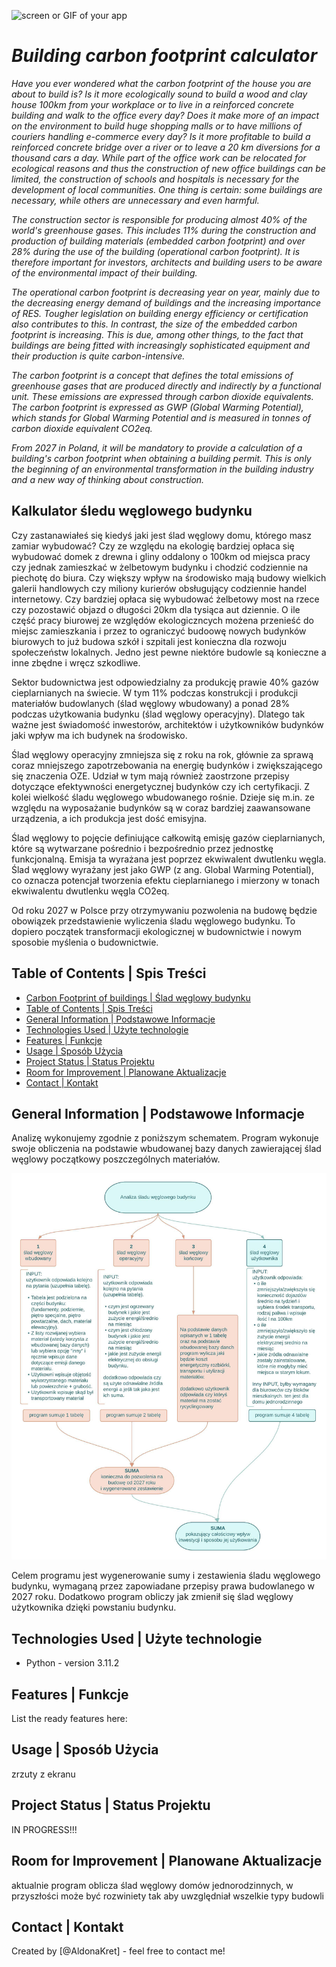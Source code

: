 ![screen or GIF of your app](./assets/logo.jpg)

# *Building carbon footprint calculator*

*Have you ever wondered what the carbon footprint of the house you are about to build is? Is it more ecologically sound to build a wood and clay house 100km from your workplace or to live in a reinforced concrete building and walk to the office every day? Does it make more of an impact on the environment to build huge shopping malls or to have millions of couriers handling e-commerce every day? Is it more profitable to build a reinforced concrete bridge over a river or to leave a 20 km diversions for a thousand cars a day. While part of the office work can be relocated for ecological reasons and thus the construction of new office buildings can be limited, the construction of schools and hospitals is necessary for the development of local communities. One thing is certain: some buildings are necessary, while others are unnecessary and even harmful.*

*The construction sector is responsible for producing almost 40% of the world's greenhouse gases. This includes 11% during the construction and production of building materials (embedded carbon footprint) and over 28% during the use of the building (operational carbon footprint). It is therefore important for investors, architects and building users to be aware of the environmental impact of their building.*

*The operational carbon footprint is decreasing year on year, mainly due to the decreasing energy demand of buildings and the increasing importance of RES. Tougher legislation on building energy efficiency or certification also contributes to this. In contrast, the size of the embedded carbon footprint is increasing. This is due, among other things, to the fact that buildings are being fitted with increasingly sophisticated equipment and their production is quite carbon-intensive.*

*The carbon footprint is a concept that defines the total emissions of greenhouse gases that are produced directly and indirectly by a functional unit. These emissions are expressed through carbon dioxide equivalents. The carbon footprint is expressed as GWP (Global Warming Potential), which stands for Global Warming Potential and is measured in tonnes of carbon dioxide equivalent CO2eq.*

*From 2027 in Poland, it will be mandatory to provide a calculation of a building's carbon footprint when obtaining a building permit. This is only the beginning of an environmental transformation in the building industry and a new way of thinking about construction.*


## Kalkulator śledu węglowego budynku

Czy zastanawiałeś się kiedyś jaki jest ślad węglowy domu, którego masz zamiar wybudować? Czy ze względu na ekologię bardziej opłaca się wybudować domek z drewna i gliny oddalony o 100km od miejsca pracy czy jednak zamieszkać w żelbetowym budynku i chodzić codziennie na piechotę do biura. Czy większy wpływ na środowisko mają budowy wielkich galerii handlowych czy miliony kurierów obsługujący codziennie handel internetowy. Czy bardziej opłaca się wybudować żelbetowy most na rzece czy pozostawić objazd o długości 20km dla tysiąca aut dziennie. O ile część pracy biurowej ze względów ekologiczncych możena przenieść do miejsc zamieszkania i przez to ograniczyć budoowę nowych budynków biurowych to już budowa szkół i szpitali jest konieczna dla rozwoju społeczeństw lokalnych. Jedno jest pewne niektóre budowle są konieczne a inne zbędne i wręcz szkodliwe.

Sektor budownictwa jest odpowiedzialny za produkcję prawie 40% gazów cieplarnianych na świecie. W tym 11% podczas konstrukcji i produkcji materiałów budowlanych (ślad węglowy wbudowany) a ponad 28% podczas użytkowania budynku (ślad węglowy operacyjny). Dlatego tak ważne jest świadomość inwestorów, architektów i użytkowników budynków jaki wpływ ma ich budynek na środowisko.

Ślad węglowy operacyjny zmniejsza się z roku na rok, głównie za sprawą coraz mniejszego zapotrzebowania na energię budynków i zwiększającego się znaczenia OZE. Udział w tym mają również zaostrzone przepisy dotyczące efektywności energetycznej budynków czy ich certyfikacji. Z kolei wielkość śladu węglowego wbudowanego rośnie. Dzieje się m.in. ze względu na wyposażanie budynków są w coraz bardziej zaawansowane urządzenia, a ich produkcja jest dość emisyjna.

Ślad węglowy to pojęcie definiujące całkowitą emisję gazów cieplarnianych, które są wytwarzane pośrednio i bezpośrednio przez jednostkę funkcjonalną. Emisja ta wyrażana jest poprzez ekwiwalent dwutlenku węgla.
Ślad węglowy wyrażany jest jako GWP (z ang. Global Warming Potential), co oznacza potencjał tworzenia efektu cieplarnianego i mierzony w tonach ekwiwalentu dwutlenku węgla CO2eq.

Od roku 2027 w Polsce przy otrzymywaniu pozwolenia na budowę będzie obowiązek przedstawienie wyliczenia śladu węglowego budynku. To dopiero początek transformacji ekologicznej w budownictwie i nowym sposobie myślenia o budownictwie.
## Table of Contents | Spis Treści

  - [Carbon Footprint of buildings | Ślad węglowy budynku](#feasibility-analysis-of-site)
  - [Table of Contents | Spis Treści](#table-of-contents--spis-treści)
  - [General Information | Podstawowe Informacje](#general-information--podstawowe-informacje)
  - [Technologies Used | Użyte technologie](#technologies-used--użyte-technologie)
  - [Features | Funkcje](#features--funkcje)
  - [Usage | Sposób Użycia](#usage--sposób-użycia)
  - [Project Status | Status Projektu](#project-status--status-projektu)
  - [Room for Improvement | Planowane Aktualizacje](#room-for-improvement--planowane-aktualizacje)
  - [Contact | Kontakt](#contact--kontakt)
<!-- * [License](#license) -->

## General Information | Podstawowe Informacje

Analizę wykonujemy zgodnie z poniższym schematem. Program wykonuje swoje obliczenia na podstawie wbudowanej bazy danych zawierającej ślad węglowy początkowy poszczególnych materiałów.

![algorytm](./assets/carbon-footprint-algorytm.jpg)

Celem programu jest wygenerowanie sumy i zestawienia śladu węglowego budynku, wymaganą przez zapowiadane przepisy prawa budowlanego w 2027 roku. Dodatkowo program obliczy jak zmienił się ślad węglowy użytkownika dzięki powstaniu budynku.

## Technologies Used | Użyte technologie

- Python - version 3.11.2

## Features | Funkcje

List the ready features here:


## Usage | Sposób Użycia

zrzuty z ekranu
## Project Status | Status Projektu

IN PROGRESS!!!

## Room for Improvement | Planowane Aktualizacje

aktualnie program oblicza ślad węglowy domów jednorodzinnych, w przyszłości może być rozwiniety tak aby uwzględniał wszelkie typy budowli

## Contact | Kontakt

Created by [@AldonaKret] - feel free to contact me!



